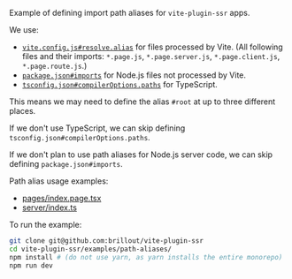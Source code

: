 Example of defining import path aliases for `vite-plugin-ssr` apps.

We use:
 - [`vite.config.js#resolve.alias`](https://vitejs.dev/config/#resolve-alias) for files processed by Vite.
   (All following files and their imports: `*.page.js`, `*.page.server.js`, `*.page.client.js`, `*.page.route.js`.)
 - [`package.json#imports`](https://nodejs.org/api/packages.html#subpath-patterns) for Node.js files not processed by Vite.
 - [`tsconfig.json#compilerOptions.paths`](https://www.typescriptlang.org/tsconfig#paths) for TypeScript.

This means we may need to define the alias `#root` at up to three different places.

If we don't use TypeScript, we can skip defining `tsconfig.json#compilerOptions.paths`.

If we don't plan to use path aliases for Node.js server code, we can skip defining `package.json#imports`.

Path alias usage examples:
 - [pages/index.page.tsx](pages/index.page.tsx)
 - [server/index.ts](server/index.ts)

To run the example:

```bash
git clone git@github.com:brillout/vite-plugin-ssr
cd vite-plugin-ssr/examples/path-aliases/
npm install # (do not use yarn, as yarn installs the entire monorepo)
npm run dev
```
